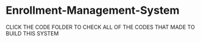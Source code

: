 # Enrollment-Management-System

CLICK THE CODE FOLDER TO CHECK ALL OF THE CODES THAT MADE TO BUILD THIS SYSTEM

